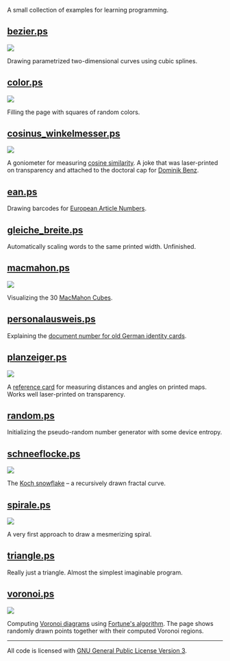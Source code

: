 A small collection of examples for learning programming.

## [bezier.ps](bezier.ps)

[![](thumb/bezier.png)](bezier.ps)

Drawing parametrized two-dimensional curves using cubic splines.


## [color.ps](color.ps)

[![](thumb/color.png)](color.ps)

Filling the page with squares of random colors.


## [cosinus_winkelmesser.ps](cosinus_winkelmesser.ps)

[![](thumb/cosinus_winkelmesser.png)](cosinus_winkelmesser.ps)

A goniometer for measuring [cosine
similarity](https://en.wikipedia.org/wiki/Cosine_similarity). A joke
that was laser-printed on transparency and attached to the doctoral
cap for [Dominik Benz](https://www.kde.cs.uni-kassel.de/benz).


## [ean.ps](ean.ps)

Drawing barcodes for [European Article
Numbers](https://en.wikipedia.org/wiki/International_Article_Number).


## [gleiche_breite.ps](gleiche_breite.ps)

Automatically scaling words to the same printed width. Unfinished.

## [macmahon.ps](macmahon.ps)

[![](thumb/macmahon.png)](macmahon.ps)

Visualizing the 30 [MacMahon
Cubes](https://library.ethz.ch/en/locations-and-media/platforms/virtual-exhibitions/Its-all-math-and-games/macmahons-cubes.html).


## [personalausweis.ps](personalausweis.ps)

Explaining the [document number for old German identity
cards](https://de.wikipedia.org/wiki/Ausweisnummer#Personalausweis_g%C3%BCltig_bis_Oktober_2010).


## [planzeiger.ps](planzeiger.ps)

[![](thumb/planzeiger.png)](planzeiger.ps)

A [reference card](https://en.wikipedia.org/wiki/Romer_(tool)) for
measuring distances and angles on printed maps. Works well
laser-printed on transparency.


## [random.ps](random.ps)

Initializing the pseudo-random number generator with some device
entropy.


## [schneeflocke.ps](schneeflocke.ps)

[![](thumb/schneeflocke.png)](schneeflocke.ps)

The [Koch snowflake](https://en.wikipedia.org/wiki/Koch_snowflake) – a
recursively drawn fractal curve.


## [spirale.ps](spirale.ps)

[![](thumb/spirale.png)](spirale.ps)

A very first approach to draw a mesmerizing spiral.


## [triangle.ps](triangle.ps)

Really just a triangle. Almost the simplest imaginable program.


## [voronoi.ps](voronoi.ps)

[![](thumb/voronoi.png)](voronoi.ps)

Computing [Voronoi
diagrams](https://en.wikipedia.org/wiki/Voronoi_diagram) using
[Fortune's
algorithm](https://en.wikipedia.org/wiki/Fortune%27s_algorithm). The
page shows randomly drawn points together with their computed Voronoi
regions.

----

All code is licensed with [GNU General Public License Version 3](LICENSE).
